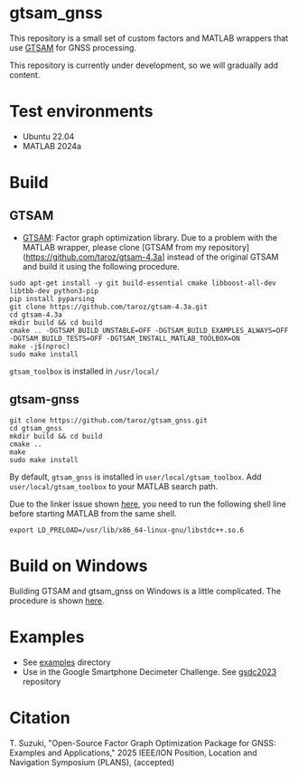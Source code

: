 # gtsam_gnss
This repository is a small set of custom factors and MATLAB wrappers that use [GTSAM](https://github.com/borglab/gtsam) for GNSS processing. 

This repository is currently under development, so we will gradually add content.

# Test environments
- Ubuntu 22.04
- MATLAB 2024a

# Build
## GTSAM
- [GTSAM](https://github.com/borglab/gtsam):
Factor graph optimization library. Due to a problem with the MATLAB wrapper, please clone [GTSAM from my repository](https://github.com/taroz/gtsam-4.3a] instead of the original GTSAM and build it using the following procedure.
```shell
sudo apt-get install -y git build-essential cmake libboost-all-dev libtbb-dev python3-pip
pip install pyparsing
git clone https://github.com/taroz/gtsam-4.3a.git
cd gtsam-4.3a
mkdir build && cd build
cmake .. -DGTSAM_BUILD_UNSTABLE=OFF -DGTSAM_BUILD_EXAMPLES_ALWAYS=OFF -DGTSAM_BUILD_TESTS=OFF -DGTSAM_INSTALL_MATLAB_TOOLBOX=ON
make -j$(nproc)
sudo make install
```
`gtsam_toolbox` is installed in `/usr/local/`

## gtsam-gnss
```shell
git clone https://github.com/taroz/gtsam_gnss.git
cd gtsam_gnss
mkdir build && cd build
cmake ..
make
sudo make install
```
By default, `gtsam_gnss` is installed in `user/local/gtsam_toolbox`.
Add `user/local/gtsam_toolbox` to your MATLAB search path.

Due to the linker issue shown [here](https://github.com/borglab/gtsam/blob/develop/matlab/README.md), you need to run the following shell line before starting MATLAB from the same shell.
```shell
export LD_PRELOAD=/usr/lib/x86_64-linux-gnu/libstdc++.so.6
```

# Build on Windows
Building GTSAM and gtsam_gnss on Windows is a little complicated. The procedure is shown [here](./BUILD_WINDOWS.md).

# Examples
- See [examples](./examples) directory
- Use in the Google Smartphone Decimeter Challenge. See [gsdc2023](../gsdc2023) repository

# Citation
T. Suzuki, "Open-Source Factor Graph Optimization Package for GNSS: Examples and Applications," 2025 IEEE/ION Position, Location and Navigation Symposium (PLANS), (accepted)

